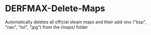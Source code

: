 # DERFMAX-Delete-Maps
Automatically deletes all official steam maps and their add-ons ("bsp", "nav", "txt", "jpg") from the  /maps/ folder
